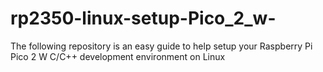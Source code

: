 # rp2350-linux-setup-Pico_2_w-
The following repository is an easy guide to help setup your Raspberry Pi Pico 2 W C/C++ development environment on Linux
